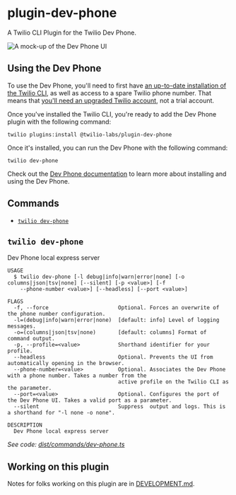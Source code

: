 # plugin-dev-phone

A Twilio CLI Plugin for the Twilio Dev Phone.

![A mock-up of the Dev Phone UI](https://user-images.githubusercontent.com/8594375/162187067-33f8e50e-64f9-4bd0-8cdb-ac10b2ff9b63.png)

## Using the Dev Phone

To use the Dev Phone, you'll need to first have [an up-to-date installation of the Twilio CLI](https://www.twilio.com/docs/content-snippets/twilio-cli-snippets/twilio-cli-installation), as well as access to a spare Twilio phone number. That means that [you'll need an upgraded Twilio account](https://support.twilio.com/hc/en-us/articles/223183208-Upgrading-to-a-paid-Twilio-Account?_ga=2.24955578.160882329.1650457443-360531395.1625234680), not a trial account.

Once you've installed the Twilio CLI, you're ready to add the Dev Phone plugin with the following command:

`twilio plugins:install @twilio-labs/plugin-dev-phone`

Once it's installed, you can run the Dev Phone with the following command:

`twilio dev-phone`

Check out the [Dev Phone documentation](https://www.twilio.com/docs/labs/dev-phone) to learn more about installing and using the Dev Phone.

## Commands
<!-- commands -->
* [`twilio dev-phone`](#twilio-dev-phone)

## `twilio dev-phone`

Dev Phone local express server

```
USAGE
  $ twilio dev-phone [-l debug|info|warn|error|none] [-o columns|json|tsv|none] [--silent] [-p <value>] [-f
    --phone-number <value>] [--headless] [--port <value>]

FLAGS
  -f, --force                      Optional. Forces an overwrite of the phone number configuration.
  -l=(debug|info|warn|error|none)  [default: info] Level of logging messages.
  -o=(columns|json|tsv|none)       [default: columns] Format of command output.
  -p, --profile=<value>            Shorthand identifier for your profile.
  --headless                       Optional. Prevents the UI from automatically opening in the browser.
  --phone-number=<value>           Optional. Associates the Dev Phone with a phone number. Takes a number from the
                                   active profile on the Twilio CLI as the parameter.
  --port=<value>                   Optional. Configures the port of the Dev Phone UI. Takes a valid port as a parameter.
  --silent                         Suppress  output and logs. This is a shorthand for "-l none -o none".

DESCRIPTION
  Dev Phone local express server
```

_See code: [dist/commands/dev-phone.ts](https://github.com/twilio-labs/dev-phone/blob/1.0.0-beta.2/dist/commands/dev-phone.ts)_
<!-- commandsstop -->
 
## Working on this plugin

Notes for folks working on this plugin are in [DEVELOPMENT.md](DEVELOPMENT.md).
